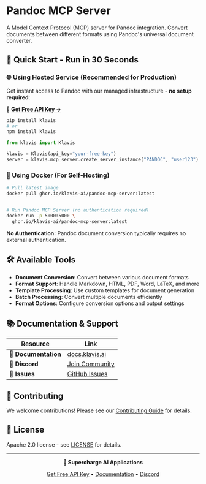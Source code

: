 # Pandoc MCP Server

A Model Context Protocol (MCP) server for Pandoc integration. Convert documents between different formats using Pandoc's universal document converter.

## 🚀 Quick Start - Run in 30 Seconds

### 🌐 Using Hosted Service (Recommended for Production)

Get instant access to Pandoc with our managed infrastructure - **no setup required**:

**🔗 [Get Free API Key →](https://www.klavis.ai/home/api-keys)**

```bash
pip install klavis
# or
npm install klavis
```

```python
from klavis import Klavis

klavis = Klavis(api_key="your-free-key")
server = klavis.mcp_server.create_server_instance("PANDOC", "user123")
```

### 🐳 Using Docker (For Self-Hosting)

```bash
# Pull latest image
docker pull ghcr.io/klavis-ai/pandoc-mcp-server:latest


# Run Pandoc MCP Server (no authentication required)
docker run -p 5000:5000 \
  ghcr.io/klavis-ai/pandoc-mcp-server:latest
```

**No Authentication:** Pandoc document conversion typically requires no external authentication.

## 🛠️ Available Tools

- **Document Conversion**: Convert between various document formats
- **Format Support**: Handle Markdown, HTML, PDF, Word, LaTeX, and more
- **Template Processing**: Use custom templates for document generation
- **Batch Processing**: Convert multiple documents efficiently
- **Format Options**: Configure conversion options and output settings

## 📚 Documentation & Support

| Resource | Link |
|----------|------|
| **📖 Documentation** | [docs.klavis.ai](https://docs.klavis.ai) |
| **💬 Discord** | [Join Community](https://discord.gg/p7TuTEcssn) |
| **🐛 Issues** | [GitHub Issues](https://github.com/klavis-ai/klavis/issues) |

## 🤝 Contributing

We welcome contributions! Please see our [Contributing Guide](../../CONTRIBUTING.md) for details.

## 📜 License

Apache 2.0 license - see [LICENSE](../../LICENSE) for details.

---

<div align="center">
  <p><strong>🚀 Supercharge AI Applications </strong></p>
  <p>
    <a href="https://www.klavis.ai">Get Free API Key</a> •
    <a href="https://docs.klavis.ai">Documentation</a> •
    <a href="https://discord.gg/p7TuTEcssn">Discord</a>
  </p>
</div>
